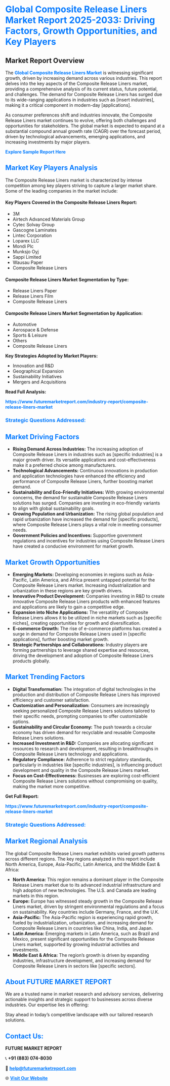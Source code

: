 <h1 style="color: #007BFF;">Global Composite Release Liners Market Report 2025-2033: Driving Factors, Growth Opportunities, and Key Players</h1>

<section id="overview">
<h2>Market Report Overview</h2>
<p>The <a href="https://www.futuremarketreport.com/industry-report/composite-release-liners-market" style="color: #007BFF; text-decoration: none;"><strong>Global Composite Release Liners Market</strong></a> is witnessing significant growth, driven by increasing demand across various industries. This report delves into the key aspects of the Composite Release Liners market, providing a comprehensive analysis of its current status, future potential, and challenges. The demand for Composite Release Liners has surged due to its wide-ranging applications in industries such as [insert industries], making it a critical component in modern-day [applications].</p>
<p>As consumer preferences shift and industries innovate, the Composite Release Liners market continues to evolve, offering both challenges and opportunities for stakeholders. The global market is expected to expand at a substantial compound annual growth rate (CAGR) over the forecast period, driven by technological advancements, emerging applications, and increasing investments by major players.</p>
</section>

<section id="overview">
<p><a href="https://www.futuremarketreport.com/request-sample/reportId=100233" style="color: #007BFF; text-decoration: none;"><strong>Explore Sample Report Here</strong></a></p>
</section>

<section id="key-players">
<h2 style="color: #007BFF;">Market Key Players Analysis</h2>
<p>The Composite Release Liners market is characterized by intense competition among key players striving to capture a larger market share. Some of the leading companies in the market include:</p>
<h4>Key Players Covered in the Composite Release Liners Report:</h4>
<ul><li>3M</li><li>Airtech Advanced Materials Group</li><li>Cytec Solvay Group</li><li>Gascogne Laminates</li><li>Lintec Corporation</li><li>Loparex LLC</li><li>Mondi Plc</li><li>Munksjo Oyj</li><li>Sappi Limited</li><li>Wausau Paper</li><li>Composite Release Liners</li></ul>
<h4>Composite Release Liners Market Segmentation by Type:</h4>
<ul><li>Release Liners Paper</li><li>Release Liners Film</li><li>Composite Release Liners</li></ul>

<h4>Composite Release Liners Market Segmentation by Application:</h4>
<ul><li>Automotive</li><li>Aerospace &amp; Defense</li><li>Sports &amp; Leisure</li><li>Others</li><li>Composite Release Liners</li></ul>
<p><strong>Key Strategies Adopted by Market Players:</strong></p>
<ul>
<li>Innovation and R&D</li>
<li>Geographical Expansion</li>
<li>Sustainability Initiatives</li>
<li>Mergers and Acquisitions</li>
</ul>
</section>

<section>
<p><strong>Read Full Analysis: </strong></p><a href="https://www.futuremarketreport.com/industry-report/composite-release-liners-market" style="color: #007BFF; text-decoration: none;"><strong>https://www.futuremarketreport.com/industry-report/composite-release-liners-market</strong></a>
<h3 style="color: #007BFF;">Strategic Questions Addressed:</h3>
</section>

<section id="driving-factors">
<h2 style="color: #007BFF;">Market Driving Factors</h2>
<ul>
<li><strong>Rising Demand Across Industries:</strong> The increasing adoption of Composite Release Liners in industries such as [specific industries] is a major growth driver. Its versatile applications and cost-effectiveness make it a preferred choice among manufacturers.</li>
<li><strong>Technological Advancements:</strong> Continuous innovations in production and application technologies have enhanced the efficiency and performance of Composite Release Liners, further boosting market demand.</li>
<li><strong>Sustainability and Eco-Friendly Initiatives:</strong> With growing environmental concerns, the demand for sustainable Composite Release Liners solutions has surged. Companies are investing in eco-friendly variants to align with global sustainability goals.</li>
<li><strong>Growing Population and Urbanization:</strong> The rising global population and rapid urbanization have increased the demand for [specific products], where Composite Release Liners plays a vital role in meeting consumer needs.</li>
<li><strong>Government Policies and Incentives:</strong> Supportive government regulations and incentives for industries using Composite Release Liners have created a conducive environment for market growth.</li>
</ul>
</section>

<section id="growth-opportunities">
<h2 style="color: #007BFF;">Market Growth Opportunities</h2>
<ul>
<li><strong>Emerging Markets:</strong> Developing economies in regions such as Asia-Pacific, Latin America, and Africa present untapped potential for the Composite Release Liners market. Increasing industrialization and urbanization in these regions are key growth drivers.</li>
<li><strong>Innovative Product Development:</strong> Companies investing in R&D to create innovative Composite Release Liners products with enhanced features and applications are likely to gain a competitive edge.</li>
<li><strong>Expansion into Niche Applications:</strong> The versatility of Composite Release Liners allows it to be utilized in niche markets such as [specific niches], creating opportunities for growth and diversification.</li>
<li><strong>E-commerce Growth:</strong> The rise of e-commerce platforms has created a surge in demand for Composite Release Liners used in [specific applications], further boosting market growth.</li>
<li><strong>Strategic Partnerships and Collaborations:</strong> Industry players are forming partnerships to leverage shared expertise and resources, driving the development and adoption of Composite Release Liners products globally.</li>
</ul>
</section>

<section id="trending-factors">
<h2 style="color: #007BFF;">Market Trending Factors</h2>
<ul>
<li><strong>Digital Transformation:</strong> The integration of digital technologies in the production and distribution of Composite Release Liners has improved efficiency and customer satisfaction.</li>
<li><strong>Customization and Personalization:</strong> Consumers are increasingly seeking personalized Composite Release Liners solutions tailored to their specific needs, prompting companies to offer customizable options.</li>
<li><strong>Sustainability and Circular Economy:</strong> The push towards a circular economy has driven demand for recyclable and reusable Composite Release Liners solutions.</li>
<li><strong>Increased Investment in R&D:</strong> Companies are allocating significant resources to research and development, resulting in breakthroughs in Composite Release Liners technology and applications.</li>
<li><strong>Regulatory Compliance:</strong> Adherence to strict regulatory standards, particularly in industries like [specific industries], is influencing product development and quality in the Composite Release Liners market.</li>
<li><strong>Focus on Cost-Effectiveness:</strong> Businesses are exploring cost-efficient Composite Release Liners solutions without compromising on quality, making the market more competitive.</li>
</ul>
</section>

<section>
<p><strong>Get Full Report: </strong></p><a href="https://www.futuremarketreport.com/industry-report/composite-release-liners-market" style="color: #007BFF; text-decoration: none;"><strong>https://www.futuremarketreport.com/industry-report/composite-release-liners-market</strong></a>
<h3 style="color: #007BFF;">Strategic Questions Addressed:</h3>
</section>


<section id="regional-analysis">
<h2 style="color: #007BFF;">Market Regional Analysis</h2>
<p>The global Composite Release Liners market exhibits varied growth patterns across different regions. The key regions analyzed in this report include North America, Europe, Asia-Pacific, Latin America, and the Middle East & Africa:</p>
<ul>
<li><strong>North America:</strong> This region remains a dominant player in the Composite Release Liners market due to its advanced industrial infrastructure and high adoption of new technologies. The U.S. and Canada are leading markets in this region.</li>
<li><strong>Europe:</strong> Europe has witnessed steady growth in the Composite Release Liners market, driven by stringent environmental regulations and a focus on sustainability. Key countries include Germany, France, and the U.K.</li>
<li><strong>Asia-Pacific:</strong> The Asia-Pacific region is experiencing rapid growth, fueled by industrialization, urbanization, and increasing demand for Composite Release Liners in countries like China, India, and Japan.</li>
<li><strong>Latin America:</strong> Emerging markets in Latin America, such as Brazil and Mexico, present significant opportunities for the Composite Release Liners market, supported by growing industrial activities and investments.</li>
<li><strong>Middle East & Africa:</strong> The region’s growth is driven by expanding industries, infrastructure development, and increasing demand for Composite Release Liners in sectors like [specific sectors].</li>
</ul>
</section>

<footer>
<h2 style="color: #007BFF;">About FUTURE MARKET REPORT</h2>
<p>We are a trusted name in market research and advisory services, delivering actionable insights and strategic support to businesses across diverse industries. Our expertise lies in offering:</p>

<p>Stay ahead in today’s competitive landscape with our tailored research solutions.</p>

<h2 style="color: #007BFF;">Contact Us:</h2>
<p><strong>FUTURE MARKET REPORT</strong></p>
<p>📞 <strong>+91 (883) 074-8030</strong></p>
<p>📧 <strong><a href="mailto:help@futuremarketreport.com" style="color: #007BFF;">help@futuremarketreport.com</a></strong></p>
<p>🌐 <strong><a href="https://www.futuremarketreport.com/" style="color: #007BFF;">Visit Our Website</a></strong></p>
</footer>